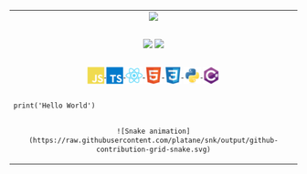 <table><tr><td>
<div align="center" style="display: inline_block">
  <img src="https://spotlights-feed.github.com/spotlights/game-off-2021/game-off-2021.gif" style="height:315px"/>
  
  ##
  <img height="150em" src="https://github-readme-stats.vercel.app/api?username=vinicius-tadeu&show_icons=true&theme=dark&include_all_commits=true&count_private=true"/>
  <img height="150em"" src="https://github-readme-stats.vercel.app/api/top-langs/?username=vinicius-tadeu&layout=compact&langs_count=10&theme=dark&custom_title=Linguagens">
  </div>
<div style="display: inline_block;" align="center">
  
  ##
  <a href="https://github.com/vinicius-tadeu">
  <img align="center" alt="Vinicius-Js" height="30" width="30" src="https://raw.githubusercontent.com/devicons/devicon/master/icons/javascript/javascript-plain.svg">
  <img align="center" alt="Vinicius-Ts" height="30" width="30" src="https://raw.githubusercontent.com/devicons/devicon/master/icons/typescript/typescript-plain.svg">
  <img align="center" alt="Vinicius-React" height="30" width="30" src="https://raw.githubusercontent.com/devicons/devicon/master/icons/react/react-original.svg">
  <img align="center" alt="Vinicius-HTML" height="30" width="30" src="https://raw.githubusercontent.com/devicons/devicon/master/icons/html5/html5-original.svg">
  <img align="center" alt="Vinicius-CSS" height="30" width="30" src="https://raw.githubusercontent.com/devicons/devicon/master/icons/css3/css3-original.svg">
  <img align="center" alt="Vinicius-Python" height="30" width="30" src="https://raw.githubusercontent.com/devicons/devicon/master/icons/python/python-original.svg">
  <img align="center" alt="Vinicius-Csharp" height="30" width="30" src="https://raw.githubusercontent.com/devicons/devicon/master/icons/csharp/csharp-original.svg"></a>
  
  ##
</div>
<div>
  
  ```
  print('Hello World')
  ```
  
  ##
</div>

<div style="display: inline_block" align="center">
  
    ![Snake animation](https://raw.githubusercontent.com/platane/snk/output/github-contribution-grid-snake.svg)
</div>
</td></tr></table>
